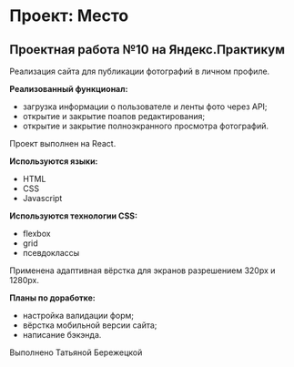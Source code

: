 # Проект: Место

## Проектная работа №10 на Яндекс.Практикум
Реализация сайта для публикации фотографий в личном профиле.

**Реализованный функционал:**
* загрузка информации о пользователе и ленты фото через API;
* открытие и закрытие поапов редактирования;
* открытие и закрытие полноэкранного просмотра фотографий.

Проект выполнен на React.

**Используются языки:**
* HTML
* CSS 
* Javascript

**Используются технологии CSS:**
* flexbox
* grid
* псевдоклассы

Применена адаптивная вёрстка для экранов разрешением 320px и 1280px. 

**Планы по доработке:**
* настройка валидации форм;
* вёрстка мобильной версии сайта;
* написание бэкэнда.

Выполнено Татьяной Бережецкой